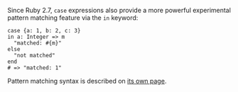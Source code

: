 Since Ruby 2.7, `case` expressions also provide a more powerful experimental
pattern matching feature via the `in` keyword:

    case {a: 1, b: 2, c: 3}
    in a: Integer => m
      "matched: #{m}"
    else
      "not matched"
    end
    # => "matched: 1"

Pattern matching syntax is described on [its own page](rdoc-ref:syntax/pattern_matching.rdoc).